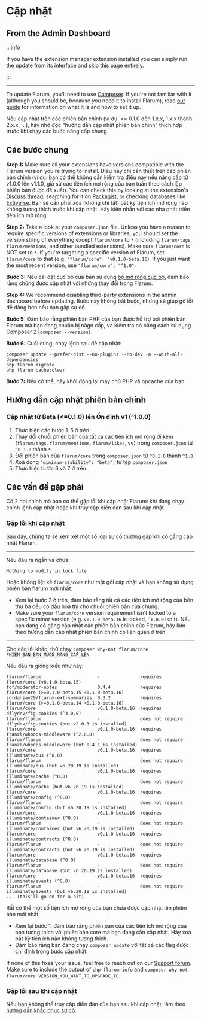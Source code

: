 # Cập nhật

## From the Admin Dashboard

:::info

If you have the extension manager extension installed you can simply run the update from its interface and skip this page entirely.

:::

---

To update Flarum, you'll need to use [Composer](https://getcomposer.org). If you're not familiar with it (although you should be, because you need it to install Flarum), read [our guide](composer.md) for information on what it is and how to set it up.

Nếu cập nhật trên các phiên bản chính (ví dụ: <= 0.1.0 đến 1.x.x, 1.x.x thành 2.x.x, ...), hãy nhớ đọc "hướng dẫn cập nhật phiên bản chính" thích hợp trước khi chạy các bước nâng cấp chung.

## Các bước chung

**Step 1:** Make sure all your extensions have versions compatible with the Flarum version you're trying to install. Điều này chỉ cần thiết trên các phiên bản chính (ví dụ: bạn có thể không cần kiểm tra điều này nếu nâng cấp từ v1.0.0 lên v1.1.0, giả sử các tiện ích mở rộng của bạn tuân theo cách lập phiên bản được đề xuất). You can check this by looking at the extension's [Discuss thread](https://discuss.flarum.org/t/extensions), searching for it on [Packagist](http://packagist.org/), or checking databases like [Extiverse](https://extiverse.com). Bạn sẽ cần phải xóa (không chỉ tắt) bất kỳ tiện ích mở rộng nào không tương thích trước khi cập nhật. Hãy kiên nhẫn với các nhà phát triển tiện ích mở rộng!

**Step 2:** Take a look at your `composer.json` file. Unless you have a reason to require specific versions of extensions or libraries, you should set the version string of everything except `flarum/core` to `*` (including `flarum/tags`, `flarum/mentions`, and other bundled extensions). Make sure `flarum/core` is NOT set to `*`. If you're targeting a specific version of Flarum, set `flarum/core` to that (e.g. `"flarum/core": "v0.1.0-beta.16`). If you just want the most recent version, use `"flarum/core": "^1.0"`.

**Bước 3:** Nếu cài đặt cục bộ của bạn sử dụng [bộ mở rộng cục bộ](extenders.md), đảm bảo rằng chúng được cập nhật với những thay đổi trong Flarum.

**Step 4:** We recommend disabling third-party extensions in the admin dashboard before updating. Bước này không bắt buộc, nhưng sẽ giúp gỡ lỗi dễ dàng hơn nếu bạn gặp sự cố.

**Bước 5:** Đảm bảo rằng phiên bản PHP của bạn được hỗ trợ bởi phiên bản Flarum mà bạn đang chuẩn bị nâgn cấp, và kiểm tra nó bằng cách sử dụng Composer 2 (`composer --version)`.

**Bước 6:** Cuối cùng, chạy lệnh sau để cập nhật:

```
composer update --prefer-dist --no-plugins --no-dev -a --with-all-dependencies
php flarum migrate
php flarum cache:clear
```

**Bước 7:** Nếu có thể, hãy khởi động lại máy chủ PHP và opcache của bạn.

## Hướng dẫn cập nhật phiên bản chính

### Cập nhật từ Beta (<=0.1.0) lên Ổn định v1 (^1.0.0)

1. Thực hiện các bước 1-5 ở trên.
2. Thay đổi chuỗi phiên bản của tất cả các tiện ích mở rộng đi kèm (`flarum/tags`, `flarum/mentions`, `flarum/likes`, vv) trong `composer.json` từ `^0.1.0` thành `*`.
3. Đổi phiên bản của `flarum/core` trong `composer.json` từ `^0.1.0` thành `^1.0`.
4. Xoá dòng `"minimum-stability": "beta",` từ tệp `composer.json`
5. Thực hiện bước 6 và 7 ở trên.

## Các vấn đề gặp phải

Có 2 nơi chính mà bạn có thể gặp lỗi khi cập nhật Flarum: khi đang chạy chính lệnh cập nhật hoặc khi truy cập diễn đàn sau khi cập nhật.

### Gặp lỗi khi cập nhật

Sau đây, chúng ta sẽ xem xét một số loại sự cố thường gặp khi cố gắng cập nhật Flarum.

---

Nếu đầu ra ngắn và chứa:

```
Nothing to modify in lock file
```

Hoặc không liệt kê `flarum/core` như một gói cập nhật và bạn không sử dụng phiên bản flarum mới nhất:

- Xem lại bước 2 ở trên, đảm bảo rằng tất cả các tiện ích mở rộng của bên thứ ba đều có dấu hoa thị cho chuỗi phiên bản của chúng.
- Make sure your `flarum/core` version requirement isn't locked to a specific minor version (e.g. `v0.1.0-beta.16` is locked, `^1.0.0` isn't). Nếu bạn đang cố gắng cập nhật các phiên bản chính của Flarum, hãy làm theo hướng dẫn cập nhật phiên bản chính có liên quan ở trên.

---

Cho các lỗi khác, thử chạy `composer why-not flarum/core PHIÊN_BẢN_BẠN_MUỐN_NÂNG_CẤP_LÊN`

Nếu đầu ra giống kiểu như này:

```
flarum/flarum                     -               requires          flarum/core (v0.1.0-beta.15)
fof/moderator-notes               0.4.4           requires          flarum/core (>=0.1.0-beta.15 <0.1.0-beta.16)
jordanjay29/flarum-ext-summaries  0.3.2           requires          flarum/core (>=0.1.0-beta.14 <0.1.0-beta.16)
flarum/core                       v0.1.0-beta.16  requires          dflydev/fig-cookies (^3.0.0)
flarum/flarum                     -               does not require  dflydev/fig-cookies (but v2.0.3 is installed)
flarum/core                       v0.1.0-beta.16  requires          franzl/whoops-middleware (^2.0.0)
flarum/flarum                     -               does not require  franzl/whoops-middleware (but 0.4.1 is installed)
flarum/core                       v0.1.0-beta.16  requires          illuminate/bus (^8.0)
flarum/flarum                     -               does not require  illuminate/bus (but v6.20.19 is installed)
flarum/core                       v0.1.0-beta.16  requires          illuminate/cache (^8.0)
flarum/flarum                     -               does not require  illuminate/cache (but v6.20.19 is installed)
flarum/core                       v0.1.0-beta.16  requires          illuminate/config (^8.0)
flarum/flarum                     -               does not require  illuminate/config (but v6.20.19 is installed)
flarum/core                       v0.1.0-beta.16  requires          illuminate/container (^8.0)
flarum/flarum                     -               does not require  illuminate/container (but v6.20.19 is installed)
flarum/core                       v0.1.0-beta.16  requires          illuminate/contracts (^8.0)
flarum/flarum                     -               does not require  illuminate/contracts (but v6.20.19 is installed)
flarum/core                       v0.1.0-beta.16  requires          illuminate/database (^8.0)
flarum/flarum                     -               does not require  illuminate/database (but v6.20.19 is installed)
flarum/core                       v0.1.0-beta.16  requires          illuminate/events (^8.0)
flarum/flarum                     -               does not require  illuminate/events (but v6.20.19 is installed)
... (this'll go on for a bit)
```

Rất có thể một số tiện ích mở rộng của bạn chưa được cập nhật lên phiên bản mới nhất.

- Xem lại bước 1, đảm bảo rằng phiên bản của các tiện ích mở rộng của bạn tương thích với phiên bản core mà bạn đang cần cập nhật. Hãy xoá bất kỳ tiện ích nào không tương thích.
- Đảm bảo rằng bạn đang chạy `composer update` với tất cả các flag được chỉ định trong bước cập nhật.

If none of this fixes your issue, feel free to reach out on our [Support forum](https://discuss.flarum.org/t/support). Make sure to include the output of `php flarum info` and `composer why-not flarum/core VERSION_YOU_WANT_TO_UPGRADE_TO`.

### Gặp lỗi sau khi cập nhật

Nếu bạn không thể truy cập diễn đàn của bạn sau khi cập nhật, làm theo [hướng dẫn khắc phục sự cố](troubleshoot.md).
